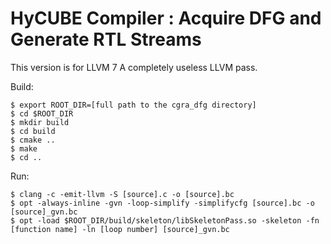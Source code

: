 # HyCUBE Compiler : Acquire DFG and Generate RTL Streams

This version is for LLVM 7 
A completely useless LLVM pass.

Build:

    $ export ROOT_DIR=[full path to the cgra_dfg directory]
    $ cd $ROOT_DIR
    $ mkdir build
    $ cd build
    $ cmake ..
    $ make
    $ cd ..

Run:

    $ clang -c -emit-llvm -S [source].c -o [source].bc
    $ opt -always-inline -gvn -loop-simplify -simplifycfg [source].bc -o [source]_gvn.bc
    $ opt -load $ROOT_DIR/build/skeleton/libSkeletonPass.so -skeleton -fn [function name] -ln [loop number] [source]_gvn.bc

